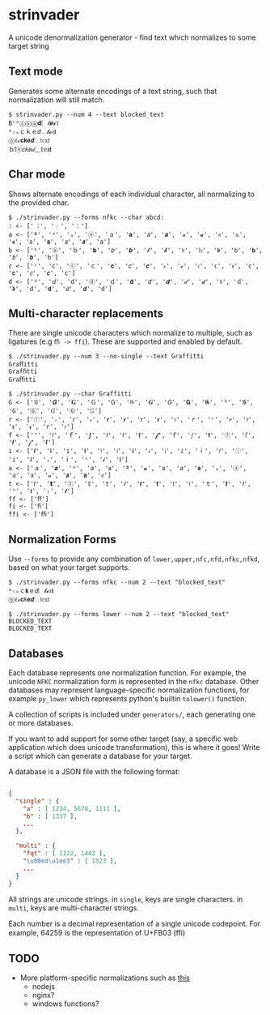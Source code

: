 # strinvader

A unicode denormalization generator - find text which normalizes to some target string


## Text mode
Generates some alternate encodings of a text string, such that normalization will still match.

```
$ strinvader.py --num 4 --text blocked_text
Bˡᵒⓒⓚⓔ𝐝︴𝓉𝒆𝔁𝕥
ᵇₗₒｃｋｅ𝑑﹍𝓽𝓮𝔵𝖙
ⓑℓℴ𝐜𝐤𝐞𝒅﹎𝔱𝔢𝕩𝗍
ｂⅼⓞ𝑐𝑘𝑒𝒹﹏𝕥𝕖𝖝𝘁
```

## Char mode
Shows alternate encodings of each individual character, all normalizing to the provided char.

```
$ ./strinvader.py --forms nfkc --char abcd:
: <- ['︓', '﹕', '：']
a <- ['ª', 'ᵃ', 'ₐ', 'ⓐ', 'ａ', '𝐚', '𝑎', '𝒂', '𝒶', '𝓪', '𝔞', '𝕒', '𝖆', '𝖺', '𝗮', '𝘢', '𝙖', '𝚊']
b <- ['ᵇ', 'ⓑ', 'ｂ', '𝐛', '𝑏', '𝒃', '𝒷', '𝓫', '𝔟', '𝕓', '𝖇', '𝖻', '𝗯', '𝘣', '𝙗', '𝚋']
c <- ['ᶜ', 'ⅽ', 'ⓒ', 'ｃ', '𝐜', '𝑐', '𝒄', '𝒸', '𝓬', '𝔠', '𝕔', '𝖈', '𝖼', '𝗰', '𝘤', '𝙘', '𝚌']
d <- ['ᵈ', 'ⅆ', 'ⅾ', 'ⓓ', 'ｄ', '𝐝', '𝑑', '𝒅', '𝒹', '𝓭', '𝔡', '𝕕', '𝖉', '𝖽', '𝗱', '𝘥', '𝙙', '𝚍']
```

## Multi-character replacements
There are single unicode characters which normalize to multiple, such as ligatures (e.g `ﬃ -> ffi`). These are supported and enabled by default.

```
$ ./strinvader.py --num 3 --no-single --text Graffitti
Graﬀitti
Grafﬁtti
Graﬃtti
```

```
$ ./strinvader.py --char Graffitti
G <- ['𝒢', '𝙂', '𝐆', 'Ｇ', '𝖦', '𝔊', '𝑮', '𝘎', '𝗚', '𝕲', 'ᴳ', '𝓖', '𝙶', '🄶', '𝐺', 'Ⓖ', '𝔾']
r <- ['ⓡ', 'ᵣ', '𝕣', '𝓇', '𝙧', '𝐫', '𝗋', '𝗿', '𝔯', 'ｒ', 'ʳ', '𝒓', '𝘳', '𝖗', '𝓻', '𝚛', '𝑟']
f <- ['ᶠ', '𝔣', 'ｆ', '𝒇', '𝘧', '𝖿', '𝖋', '𝓯', '𝚏', '𝑓', '𝗳', 'ⓕ', '𝕗', '𝙛', '𝒻', '𝐟']
i <- ['𝒊', '𝖎', '𝚒', '𝐢', '𝔦', '𝘪', 'ℹ', '𝒾', '𝗂', 'ⅈ', 'ｉ', '𝑖', 'ⓘ', '𝕚', '𝙞', 'ᵢ', 'ⅰ', 'ⁱ', '𝓲', '𝗶']
a <- ['ａ', '𝒂', 'ᵃ', '𝘢', '𝖆', 'ª', '𝓪', '𝚊', '𝑎', '𝗮', 'ₐ', 'ⓐ', '𝕒', '𝖺', '𝒶', '𝙖', '𝐚', '𝔞']
t <- ['𝑡', '𝘁', 'ⓣ', '𝕥', '𝚝', '𝓉', '𝙩', '𝐭', '𝗍', '𝔱', 'ｔ', '𝒕', '𝘵', 'ᵗ', '𝖙', 'ₜ', '𝓽']
ff <- ['ﬀ']
fi <- ['ﬁ']
ffi <- ['ﬃ']
```


## Normalization Forms

Use `--forms` to provide any combination of `lower,upper,nfc,nfd,nfkc,nfkd`, based on what your target supports.

```
$ ./strinvader.py --forms nfkc --num 2 --text "blocked_text"
ᵇₗₒｃ𝐤ｅ𝑑︴𝓽𝓮𝔵𝖙
ⓑℓℴ𝐜𝑘𝐞𝒅﹍𝔱𝔢𝕩𝗍

$ ./strinvader.py --forms lower --num 2 --text "blocked_text"
BLOCKED_TEXT
BLOCKED_TEXT
```


## Databases

Each database represents one normalization function. For example, the unicode `NFKC` normalization form is represented in the `nfkc` database.
Other databases may represent language-specific normalization functions, for example `py_lower` which represents python's builtin `tolower()` function.

A collection of scripts is included under `generators/`, each generating one or more databases.

If you want to add support for some other target (say, a specific web application which does unicode transformation), this is where it goes! Write a script which can generate a database for your target.

A database is a JSON file with the following format:

```json

{
  "single" : {
    "a" : [ 1234, 5678, 1111 ],
    "b" : [ 1337 ],
    ...
  },

  "multi" : {
    "fqt" : [ 1122, 1442 ],
    "\u00ed\u1ee3" : [ 1523 ],
    ...
  }
}
```

All strings are unicode strings. in `single`, keys are single characters. in `multi`, keys are multi-character strings.

Each number is a decimal representation of a single unicode codepoint. For example, 64259 is the representation of U+FB03 (ﬃ)

## TODO
 * More platform-specific normalizations such as [this](https://twitter.com/0xInfection/status/1383820325574438913)
   * nodejs
   * nginx?
   * windows functions?
